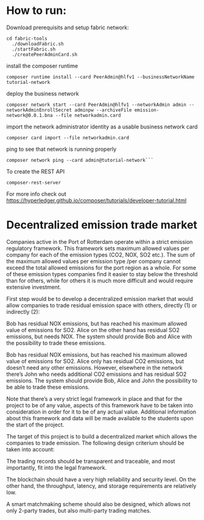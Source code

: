 # How to run:

Download prerequisits and setup fabric network:
```
cd fabric-tools
  ./downloadFabric.sh
  ./startFabric.sh
  ./createPeerAdminCard.sh
```
install the composer runtime 
```
composer runtime install --card PeerAdmin@hlfv1 --businessNetworkName tutorial-network
```
deploy the business network
```
composer network start --card PeerAdmin@hlfv1 --networkAdmin admin --networkAdminEnrollSecret adminpw --archiveFile emission-network@0.0.1.bna --file networkadmin.card
```
 import the network administrator identity as a usable business network card
```
composer card import --file networkadmin.card
```
ping to see that network is running properly
```
composer network ping --card admin@tutorial-network```
```
To create the REST API
```
composer-rest-server
```

For more info check out https://hyperledger.github.io/composer/tutorials/developer-tutorial.html


# Decentralized emission trade market

Companies active in the Port of Rotterdam operate within a strict emission regulatory framework. This framework sets maximum allowed values per company for each of the emission types (CO2, NOX, SO2 etc.). The sum of the maximum allowed values per emission type /per company cannot exceed the total allowed emissions for the port region as a whole. For some of these emission types companies find it easier to stay below the threshold than for others, while for others it is much more difficult and would require extensive investment.

First step would be to develop a decentralized emission market that would allow companies to trade residual emission space with others, directly (1) or indirectly (2):

Bob has residual NOX emissions, but has reached his maximum allowed value of emissions for SO2. Alice on the other hand has residual SO2 emissions, but needs NOX. The system should provide Bob and Alice with the possibility to trade these emissions.

Bob has residual NOX emissions, but has reached his maximum allowed value of emissions for SO2. Alice only has residual CO2 emissions, but doesn’t need any other emissions. However, elsewhere in the network there’s John who needs additional CO2 emissions and has residual SO2 emissions. The system should provide Bob, Alice and John the possibility to be able to trade these emissions.

Note that there’s a very strict legal framework in place and that for the project to be of any value, aspects of this framework have to be taken into consideration in order for it to be of any actual value. Additional information about this framework and data will be made available to the students upon the start of the project.

The target of this project is to build a decentralized market which allows the companies to trade emission. The following design criterium should be taken into account:

The trading records should be transparent and traceable, and most importantly, fit into the legal framework.

The blockchain should have a very high reliability and security level. On the other hand, the throughput, latency, and storage requirements are relatively low.

A smart matchmaking scheme should also be designed, which allows not only 2-party trades, but also multi-party trading matches.
